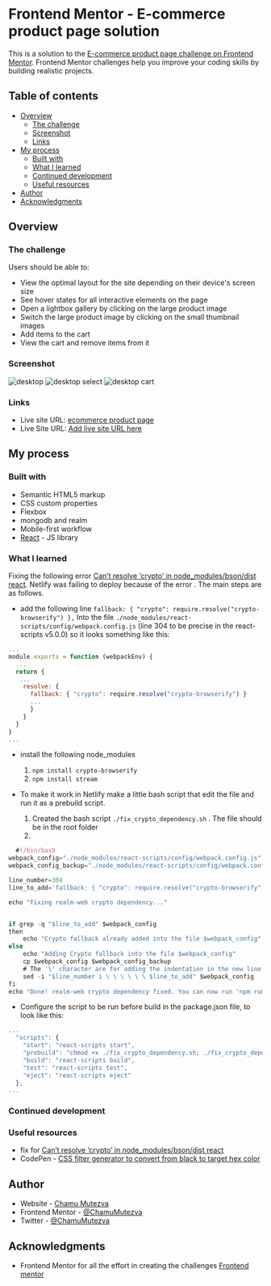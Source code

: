 # Frontend Mentor - E-commerce product page solution

This is a solution to the [E-commerce product page challenge on Frontend Mentor](https://www.frontendmentor.io/challenges/ecommerce-product-page-UPsZ9MJp6). Frontend Mentor challenges help you improve your coding skills by building realistic projects.

## Table of contents

- [Overview](#overview)
  - [The challenge](#the-challenge)
  - [Screenshot](#screenshot)
  - [Links](#links)
- [My process](#my-process)
  - [Built with](#built-with)
  - [What I learned](#what-i-learned)
  - [Continued development](#continued-development)
  - [Useful resources](#useful-resources)
- [Author](#author)
- [Acknowledgments](#acknowledgments)


## Overview

### The challenge

Users should be able to:

- View the optimal layout for the site depending on their device's screen size
- See hover states for all interactive elements on the page
- Open a lightbox gallery by clicking on the large product image
- Switch the large product image by clicking on the small thumbnail images
- Add items to the cart
- View the cart and remove items from it

### Screenshot

![desktop](.src/images/desktop.png)
![desktop select](.src/images/desktop-select.png)
![desktop cart](.src/images/desktop-cart.png)


### Links

- Live site URL: [ecommerce product page](https://chamu-ecommerce-product-page.netlify.app)
- Live Site URL: [Add live site URL here](https://your-live-site-url.com)

## My process

### Built with

- Semantic HTML5 markup
- CSS custom properties
- Flexbox
- mongodb and realm
- Mobile-first workflow
- [React](https://reactjs.org/) - JS library


### What I learned

Fixing the following error [Can’t resolve ‘crypto’ in node_modules/bson/dist react](https://www.mongodb.com/community/forums/t/cant-resolve-crypto-in-node-modules-bson-dist-react/143227). Netlify was failing to deploy because of the error . The main steps are as follows.

- add the following line `fallback: { "crypto": require.resolve("crypto-browserify") },` 
Into the file `./node_modules/react-scripts/config/webpack.config.js` (line 304 to be precise in the react-scripts v5.0.0) so it looks something like this:

```js
...
module.exports = function (webpackEnv) {
  ...
  return {
   ...
    resolve: {
      fallback: { "crypto": require.resolve("crypto-browserify") }
      ...
      }
    }
  }
}
...
```
- install the following node_modules
  1. `npm install crypto-browserify`
  2. `npm install stream` 

- To make it work in Netlify make a little bash script that edit the file and run it as a prebuild script.
  1. Created the bash script `./fix_crypto_dependency.sh` . The file should be in the root folder
  2. 
```js
  #!/bin/bash
webpack_config="./node_modules/react-scripts/config/webpack.config.js"
webpack_config_backup="./node_modules/react-scripts/config/webpack.config.js.bckp"

line_number=304
line_to_add='fallback: { "crypto": require.resolve("crypto-browserify") }, // Patch realm-web crypto dependency'

echo "Fixing realm-web crypto dependency..."


if grep -q "$line_to_add" $webpack_config
then
    echo "Crypto fallback already added into the file $webpack_config"
else
    echo "Adding Crypto fallback into the file $webpack_config"
    cp $webpack_config $webpack_config_backup
    # The '\' character are for adding the indentation in the new line:
    sed -i "$line_number i \ \ \ \ \ \ $line_to_add" $webpack_config
fi
echo "Done! realm-web crypto dependency fixed. You can now run 'npm run build' without warnings :)"
``` 

- Configure the script to be run before build in the package.json file, to look like this:

```js
...
  "scripts": {
    "start": "react-scripts start",
    "prebuild": "chmod +x ./fix_crypto_dependency.sh; ./fix_crypto_dependency.sh",
    "build": "react-scripts build",
    "test": "react-scripts test",
    "eject": "react-scripts eject"
  },
...
```

### Continued development


### Useful resources

- fix for [Can’t resolve ‘crypto’ in node_modules/bson/dist react](https://www.mongodb.com/community/forums/t/cant-resolve-crypto-in-node-modules-bson-dist-react/143227/2)
- CodePen - [CSS filter generator to convert from black to target hex color](https://codepen.io/sosuke/pen/Pjoqqp)

## Author

- Website - [Chamu Mutezva](https://github.com/ChamuMutezva)
- Frontend Mentor - [@ChamuMutezva](https://www.frontendmentor.io/profile/ChamuMutezva)
- Twitter - [@ChamuMutezva](https://twitter.com/ChamuMutezva)

## Acknowledgments

- Frontend Mentor for all the effort in creating the challenges [Frontend mentor](https://www.frontendmentor.io/challenges)
